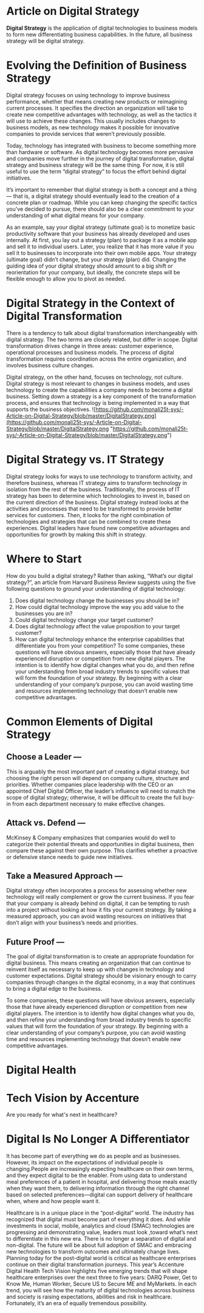 # Article on Digital Strategy
**Digital Strategy** is the application of digital technologies to business models to form new differentiating business capabilities. In the future, all business strategy will be digital strategy.

# Evolving the Definition of Business Strategy
Digital strategy focuses on using technology to improve business performance, whether that means creating new products or reimagining current processes. It specifies the direction an organization will take to create new competitive advantages with technology, as well as the tactics it will use to achieve these changes. This usually includes changes to business models, as new technology makes it possible for innovative companies to provide services that weren’t previously possible.

Today, technology has integrated with business to become something more than hardware or software. As digital technology becomes more pervasive and companies move further in the journey of digital transformation, digital strategy and business strategy will be the same thing. For now, it is still useful to use the term “digital strategy” to focus the effort behind digital initiatives.

It’s important to remember that digital strategy is both a concept and a thing — that is, a digital strategy should eventually lead to the creation of a concrete plan or roadmap. While you can keep changing the specific tactics you’ve decided to pursue, there should also be a clear commitment to your understanding of what digital means for your company.

As an example, say your digital strategy (ultimate goal) is to monetize basic productivity software that your business has already developed and uses internally. At first, you lay out a strategy (plan) to package it as a mobile app and sell it to individual users. Later, you realize that it has more value if you sell it to businesses to incorporate into their own mobile apps. Your strategy (ultimate goal) didn’t change, but your strategy (plan) did. Changing the guiding idea of your digital strategy should amount to a big shift or reorientation for your company, but ideally, the concrete steps will be flexible enough to allow you to pivot as needed.

# Digital Strategy in the Context of Digital Transformation
There is a tendency to talk about digital transformation interchangeably with digital strategy. The two terms are closely related, but differ in scope. Digital transformation drives change in three areas: customer experience, operational processes and business models. The process of digital transformation requires coordination across the entire organization, and involves business culture changes.

Digital strategy, on the other hand, focuses on technology, not culture. Digital strategy is most relevant to changes in business models, and uses technology to create the capabilities a company needs to become a digital business. Setting down a strategy is a key component of the transformation process, and ensures that technology is being implemented in a way that supports the business objectives.
![https://github.com/monali25t-sys/-Article-on-Digital-Strategy/blob/master/DigitalStrategy.png](https://github.com/monali25t-sys/-Article-on-Digital-Strategy/blob/master/DigitalStrategy.png "https://github.com/monali25t-sys/-Article-on-Digital-Strategy/blob/master/DigitalStrategy.png")

# Digital Strategy vs. IT Strategy
Digital strategy looks for ways to use technology to transform activity, and therefore business, whereas IT strategy aims to transform technology in isolation from the rest of the business. Traditionally, the process of IT strategy has been to determine which technologies to invest in, based on the current direction of the business. Digital strategy instead looks at the activities and processes that need to be transformed to provide better services for customers. Then, it looks for the right combination of technologies and strategies that can be combined to create these experiences. Digital leaders have found new competitive advantages and opportunities for growth by making this shift in strategy.

# Where to Start
How do you build a digital strategy? Rather than asking, “What’s our digital strategy?”, an article from Harvard Business Review suggests using the five following questions to ground your understanding of digital technology:

1. Does digital technology change the businesses you should be in?
2. How could digital technology improve the way you add value to the businesses you are in?
3. Could digital technology change your target customer?
4. Does digital technology affect the value proposition to your target customer?
5. How can digital technology enhance the enterprise capabilities that differentiate you from your competition?
To some companies, these questions will have obvious answers, especially those that have already experienced disruption or competition from new digital players. The intention is to identify how digital changes what you do, and then refine your understanding from broad industry trends to specific values that will form the foundation of your strategy. By beginning with a clear understanding of your company’s purpose, you can avoid wasting time and resources implementing technology that doesn’t enable new competitive advantages.

# Common Elements of Digital Strategy
## Choose a Leader — 
This is arguably the most important part of creating a digital strategy, but choosing the right person will depend on company culture, structure and priorities. Whether companies place leadership with the CEO or an appointed Chief Digital Officer, the leader’s influence will need to match the scope of digital strategy; otherwise, it will be difficult to create the full buy-in from each department necessary to make effective changes.
## Attack vs. Defend —
McKinsey & Company emphasizes that companies would do well to categorize their potential threats and opportunities in digital business, then compare these against their own purpose. This clarifies whether a proactive or defensive stance needs to guide new initiatives.
## Take a Measured Approach —
Digital strategy often incorporates a process for assessing whether new technology will really complement or grow the current business. If you fear that your company is already behind on digital, it can be tempting to rush into a project without looking at how it fits your current strategy. By taking a measured approach, you can avoid wasting resources on initiatives that don’t align with your business’s needs and priorities.
## Future Proof — 
The goal of digital transformation is to create an appropriate foundation for digital business. This means creating an organization that can continue to reinvent itself as necessary to keep up with changes in technology and customer expectations. Digital strategy should be visionary enough to carry companies through changes in the digital economy, in a way that continues to bring a digital edge to the business.

To some companies, these questions will have obvious answers, especially those that have already experienced disruption or competition from new digital players. The intention is to identify how digital changes what you do, and then refine your understanding from broad industry trends to specific values that will form the foundation of your strategy. By beginning with a clear understanding of your company’s purpose, you can avoid wasting time and resources implementing technology that doesn’t enable new competitive advantages.
# Digital Health
# Tech Vision by Accenture
Are you ready for what's next in healthcare?

# Digital Is No Longer A Differentiator
It has become part of everything we do as people and as businesses. However, its impact on the expectations of individual people is changing.People are increasingly expecting healthcare on their own terms, and they expect digital to be the enabler. From using data to understand meal preferences of a patient in hospital, and delivering those meals exactly when they want them, to delivering information through the right channel based on selected preferences—digital can support delivery of healthcare when, where and how
people want it.

Healthcare is in a unique place in the “post-digital” world. The industry has recognized that digital must become part of everything it does. And while investments in social, mobile, analytics and cloud (SMAC) technologies are progressing and demonstrating value, leaders must look ,toward what’s next to differentiate in this new era. There is no longer a separation of digital and non-digital. The future will be about full adoption of SMAC and embracing new technologies to transform outcomes and ultimately change lives. Planning today for the post-digital world is critical as healthcare enterprises continue on their digital transformation journeys.
This year’s Accenture Digital Health Tech Vision highlights five emerging trends that will shape healthcare enterprises over the next three to five years: DARQ Power, Get to Know Me, Human Worker, Secure US to Secure ME and MyMarkets. In each trend, you will see how the maturity of digital technologies across business and society is raising expectations, abilities and risk in healthcare. Fortunately, it’s an era of equally tremendous possibility.
